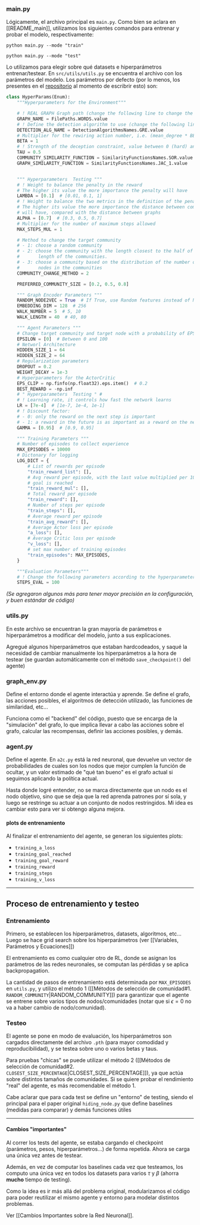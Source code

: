 ### main.py
Lógicamente, el archivo principal es `main.py`. Como bien se aclara en [[README_main]], utilizamos los siguientes comandos para entrenar y probar el modelo, respectivamente:
```shell
python main.py --mode "train"
```
```shell
python main.py --mode "test"
```

Lo utilizamos para elegir sobre qué datasets e hiperparámetros entrenar/testear.
En `src/utils/utils.py` se encuentra el archivo con los parámetros del modelo.
Los parámetros por defecto (por lo menos, los presentes en el [repositorio](https://github.com/AndreaBe99/community_membership_hiding/blob/main/main.py) al momento de escribrir esto) son:

```python
class HyperParams(Enum):
    """Hyperparameters for the Environment"""

    # ! REAL GRAPH Graph path (change the following line to change the graph)
    GRAPH_NAME = FilePaths.WORDS.value
    # ! Define the detection algorithm to use (change the following line to change the algorithm)
    DETECTION_ALG_NAME = DetectionAlgorithmsNames.GRE.value
    # Multiplier for the rewiring action number, i.e. (mean_degree * BETA)
    BETA = 1
    # ! Strength of the deception constraint, value between 0 (hard) and 1 (soft)
    TAU = 0.5
    COMMUNITY_SIMILARITY_FUNCTION = SimilarityFunctionsNames.SOR.value
    GRAPH_SIMILARITY_FUNCTION = SimilarityFunctionsNames.JAC_1.value


    """ Hyperparameters  Testing """
    # ! Weight to balance the penalty in the reward
    # The higher its value the more importance the penalty will have
    LAMBDA = [0.1]  # [0.01, 0.1, 1]
    # ! Weight to balance the two metrics in the definition of the penalty
    # The higher its value the more importance the distance between communities
    # will have, compared with the distance between graphs
    ALPHA = [0.7]  # [0.3, 0.5, 0.7]
    # Multiplier for the number of maximum steps allowed
    MAX_STEPS_MUL = 1

    # Method to change the target community
    # - 1: choose a random community
    # - 2: choose the community with the length closest to the half of the maximum
    #       length of the communities.
    # - 3: choose a community based on the distribution of the number of
    #       nodes in the communities
    COMMUNITY_CHANGE_METHOD = 2

    PREFERRED_COMMUNITY_SIZE = [0.2, 0.5, 0.8]

    """ Graph Encoder Parameters """
    RANDOM_NODE2VEC = True  # If True, use Random features instead of Node2Vec
    EMBEDDING_DIM = 128  # 256
    WALK_NUMBER = 5  # 5, 10
    WALK_LENGTH = 40  # 40, 80

    """ Agent Parameters """
    # Change target community and target node with a probability of EPSILON
    EPSILON = [0]  # Between 0 and 100
    # Networl Architecture
    HIDDEN_SIZE_1 = 64
    HIDDEN_SIZE_2 = 64
    # Regularization parameters
    DROPOUT = 0.2
    WEIGHT_DECAY = 1e-3
    # Hyperparameters for the ActorCritic
    EPS_CLIP = np.finfo(np.float32).eps.item()  # 0.2
    BEST_REWARD = -np.inf
    # ° Hyperparameters  Testing ° #
    # ! Learning rate, it controls how fast the network learns
    LR = [7e-4]  # [1e-7, 1e-4, 1e-1]
    # ! Discount factor:
    # - 0: only the reward on the next step is important
    # - 1: a reward in the future is as important as a reward on the next step
    GAMMA = [0.95]  # [0.9, 0.95]

    """ Training Parameters """
    # Number of episodes to collect experience
    MAX_EPISODES = 10000
    # Dictonary for logging
    LOG_DICT = {
        # List of rewards per episode
        "train_reward_list": [],
        # Avg reward per episode, with the last value multiplied per 10 if the
        # goal is reached
        "train_reward_mul": [],
        # Total reward per episode
        "train_reward": [],
        # Number of steps per episode
        "train_steps": [],
        # Average reward per episode
        "train_avg_reward": [],
        # Average Actor loss per episode
        "a_loss": [],
        # Average Critic loss per episode
        "v_loss": [],
        # set max number of training episodes
        "train_episodes": MAX_EPISODES,
    }

    """Evaluation Parameters"""
    # ! Change the following parameters according to the hyperparameters to test
    STEPS_EVAL = 100
```

*(Se agregaron algunos más para tener mayor precisión en la configuración, y buen estándar de código)*
### utils.py
En este archivo se encuentran la gran mayoría de parámetros e hiperparámetros a modificar del modelo, junto a sus explicaciones.

Agregué algunos hiperparámetros que estaban hardcodeados, y saqué la necesidad de cambiar manualmente los hiperparámetros a la hora de testear (se guardan automáticamente con el método `save_checkpoint()` del agente)

### graph_env.py
Define el entorno donde el agente interactúa y aprende. Se define el grafo, las acciones posibles, el algoritmos de detección utilizado, las funciones de similaridad, etc...

Funciona como el "backend" del código, puesto que se encarga de la "simulación" del grafo, lo que implica llevar a cabo las acciones sobre el grafo, calcular las recompensas, definir las acciones posibles, y demás.
### agent.py
Define el agente. En `a2c.py` está la red neuronal, que devuelve un vector de probabilidades de cuales son los nodos que mejor cumplen la función de ocultar, y un valor estimado de "qué tan bueno" es el grafo actual si seguimos aplicando la política actual.

Hasta donde logré entender, no se marca directamente que un nodo es el nodo objetivo, sino que se deja que la red aprenda patrones por sí sola, y luego se restringe su actuar a un conjunto de nodos restringidos. Mi idea es cambiar esto para ver si obtengo alguna mejora.

#### plots de entrenamiento
Al finalizar el entrenamiento del agente, se generan los siguientes plots:
- `training_a_loss`
- `training_goal_reached`
- `training_goal_reward`
- `training_reward`
- `training_steps`
- `training_v_loss`

----
## Proceso de entrenamiento y testeo
### Entrenamiento
Primero, se establecen los hiperparámetros, datasets, algoritmos, etc...
Luego se hace grid search sobre los hiperparámetros (ver [[Variables, Parámetros y Ecuaciones]])

El entrenamiento es como cualquier otro de RL, donde se asignan los parámetros de las redes neuronales, se computan las pérdidas y se aplica backpropagation.

La cantidad de pasos de entrenamiento está determinada por `MAX_EPISODES` en `utils.py`, y utilizo el método 1 ([[Métodos de selección de comunidad#1. `RANDOM_COMMUNITY`|RANDOM_COMMUNITY]]) para garantizar que el agente se entrene sobre varios tipos de nodos/comunidades (notar que si $\epsilon = 0$ no va a haber cambio de nodo/comunidad).

### Testeo
El agente se pone en modo de evaluación, los hiperparámetros son cargados directamente del archivo `.pth` (para mayor comodidad y reproducibilidad), y se testea sobre uno o varios betas y taus.

Para pruebas "chicas" se puede utilizar el método 2 ([[Métodos de selección de comunidad#2. `CLOSEST_SIZE_PERCENTAGE`|CLOSEST_SIZE_PERCENTAGE]]), ya que actúa sobre distintos tamaños de comunidades. Si se quiere probar el rendimiento "real" del agente, es más recomendable el método 1.

Cabe aclarar que para cada test se define un "entorno" de testing, siendo el principal para el paper original `hiding_node.py` que define baselines (medidas para comparar) y demás funciones útiles

--- 
#### Cambios "importantes"
Al correr los tests del agente, se estaba cargando el checkpoint (parámetros, pesos, hiperparámetros...) de forma repetida. Ahora se carga una única vez antes de testear.

Además, en vez de computar los baselines cada vez que testeamos, los computo una única vez en todos los datasets para varios $\tau$ y $\beta$ (ahorra **mucho** tiempo de testing).

Como la idea es ir más allá del problema original, modularizamos el código para poder reutilizar el mismo agente y entorno para modelar distintos problemas.

Ver [[Cambios Importantes sobre la Red Neuronal]].